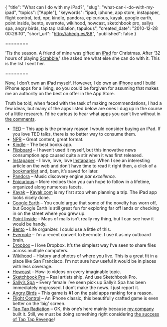 {
  "title": "What can I do with my iPad?",
  "slug": "what-can-i-do-with-my-ipad",
  "topics": ["Apple"],
  "keywords": "ipad, iphone, app store, instapaper, flight control, ted, npr, kindle, pandora, epicurious, kayak, google earth, point inside, bento, evernote, wikihood, howcast, sketchbook pro, sallys spa, angry birds, tap tap radiation, tapulous",
  "created_date": "2010-12-28 00:28:10",
  "short_url": "http://ahedg.es/88",
  "published": false
}

========

&#8217;Tis the season. A friend of mine was gifted an <a href="http://www.apple.com/ipad/">iPad</a> for Christmas. After &#8216;32 hours of playing <a href="http://itunes.apple.com/us/app/scrabble-for-ipad/id363306776">Scrabble</a>,&#8217; she asked me what else she can do with it. This is the list I sent her.

========

<p class="dedent">Now, I don&#8217;t own an iPad myself. However, I do own an <a href="http://www.apple.com/iphone/">iPhone</a> and I build iPhone apps for a living, so you could be forgiven for assuming that makes me an authority on the best on offer in the App Store.</p>
<p>Truth be told, when faced with the task of making recommendations, I had a few ideas, but many of the apps listed below are ones I dug up in the course of a little research. I&#8217;d be curious to hear what apps you can&#8217;t live without in <a href="#comments">the comments</a>.</p>
<ul>
    <li><a href="http://itunes.apple.com/us/app/ted/id376183339">TED</a> – This app is the primary reason I would consider buying an iPad. If you love TED talks, there is no better way to consume them.</li>
    <li><a href="http://itunes.apple.com/us/app/npr-for-ipad/id364183644">NPR</a> – Great content, great format.</li>
    <li><a href="http://itunes.apple.com/us/app/kindle/id302584613">Kindle</a> – The best books app.</li>
    <li><a href="http://itunes.apple.com/us/app/flipboard/id358801284">Flipboard</a> – I haven&#8217;t used it myself, but this innovative news consumption app caused quite a stir when it was first released.</li>
    <li><a href="http://itunes.apple.com/us/app/instapaper/id288545208">Instapaper</a> – I love, love, love <a href="http://www.instapaper.com">Instapaper</a>. When I see an interesting article on the web and don&#8217;t have time to read it right then, a click of a <a href="http://www.instapaper.com/extras">bookmarklet</a> and, bam, it&#8217;s saved for later.</li>
    <li><a href="http://itunes.apple.com/us/app/pandora-radio/id284035177">Pandora</a> – Music discovery engine <em>par excellence.</em></li>
    <li><a href="http://itunes.apple.com/us/app/epicurious-recipes-shopping/id312101965">Epicurious</a> – More recipes than you can hope to follow in a lifetime, organized along numerous facets.</li>
    <li><a href="http://itunes.apple.com/us/app/kayak-hd-flights-hotels-explore/id363205965">Kayak</a> – <a href="http://kayak.com">Kayak.com</a> is my first stop when planning a trip. The iPad app looks nicely done.</li>
    <li><a href="http://itunes.apple.com/us/app/google-earth/id293622097">Google Earth</a> – You could argue that some of the novelty has worn off, but Google Earth is still great fun for exploring far off lands or checking in on the street where you grew up.</li>
    <li><a href="http://itunes.apple.com/us/app/point-inside-maps-for-airports/id364903314">Point Inside</a> – Maps of malls isn&#8217;t really my thing, but I can see how it would be handy.</li>
    <li><a href="http://itunes.apple.com/us/app/bento-for-ipad/id363230518">Bento</a> – Life organizer. I could use a little of this.</li>
    <li><a href="http://itunes.apple.com/us/app/evernote/id281796108">Evernote</a> – I&#8217;m a recent convert to Evernote. I use it as my outboard brain.</li>
    <li><a href="http://itunes.apple.com/us/app/dropbox/id327630330">Dropbox</a> – I love Dropbox. It&#8217;s the simplest way I&#8217;ve seen to share files across multiple computers.</li>
    <li><a href="http://itunes.apple.com/us/app/wikihood-for-ipad/id378364975">Wikihood</a> – History and photos of where you live. This is a great fit in a place like San Francisco. I&#8217;m not sure how useful it would be in places with less coverage.</li>
    <li><a href="http://itunes.apple.com/us/app/how-to-videos-from-howcast/id374057104">Howcast</a> – How-to videos on every imaginable topic.</li>
    <li><a href="http://itunes.apple.com/us/app/sketchbook-pro/id364253478">Sketchbook Pro</a> – Real artists ship. And use Sketchbook Pro.</li>
    <li><a href="http://itunes.apple.com/us/app/sallys-spa-hd/id395232844">Sally&#8217;s Spa</a> – Every female I&#8217;ve seen pick up Sally&#8217;s Spa has been immediately engrossed. I don&#8217;t make the news. I just report it.</li>
    <li><a href="http://itunes.apple.com/us/app/angry-birds-hd/id364234221">Angry Birds</a> – This game is #1 on the paid apps ranking for a reason.</li>
    <li><a href="http://itunes.apple.com/us/app/flight-control-hd/id363727129">Flight Control</a> – An iPhone classic, this beautifully crafted game is even better on the &#8216;big&#8217; screen.</li>
    <li><a href="http://itunes.apple.com/us/app/tap-tap-radiation/id364160328">Tap Tap Radiation</a> – OK, this one&#8217;s here mainly because <a href="http://tapulous.com">my company</a> built it. Still, we must be doing something right considering <a href="http://appmodo.com/40663/tap-tap-revenge-4-rocks-app-store-charts-over-holiday/">the success of Tap Tap Revenge</a>!</li>
</ul>
